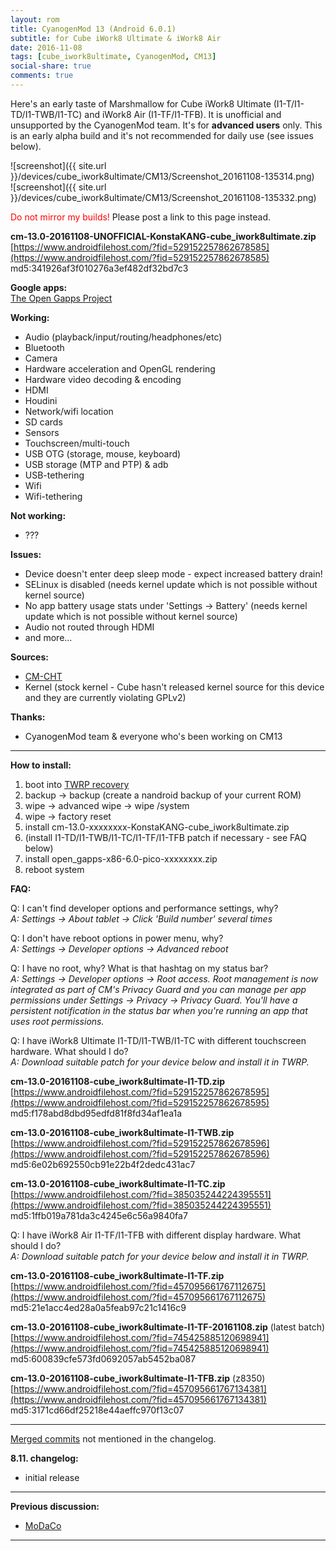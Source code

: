 ```yaml
---
layout: rom
title: CyanogenMod 13 (Android 6.0.1)
subtitle: for Cube iWork8 Ultimate & iWork8 Air
date: 2016-11-08
tags: [cube_iwork8ultimate, CyanogenMod, CM13]
social-share: true
comments: true
---
```


Here's an early taste of Marshmallow for Cube iWork8 Ultimate (I1-T/I1-TD/I1-TWB/I1-TC) and iWork8 Air (I1-TF/I1-TFB). It is unofficial and unsupported by the CyanogenMod team. It's for **advanced users** only. This is an early alpha build and it's not recommended for daily use (see issues below).

![screenshot]({{ site.url }}/devices/cube_iwork8ultimate/CM13/Screenshot_20161108-135314.png)  
![screenshot]({{ site.url }}/devices/cube_iwork8ultimate/CM13/Screenshot_20161108-135332.png)

<span style="color:#ff0000;">Do not mirror my builds!</span> Please post a link to this page instead.

**cm-13.0-20161108-UNOFFICIAL-KonstaKANG-cube_iwork8ultimate.zip**  
[https://www.androidfilehost.com/?fid=529152257862678585](https://www.androidfilehost.com/?fid=529152257862678585)  
md5:341926af3f010276a3ef482df32bd7c3

**Google apps:**  
[The Open Gapps Project](http://opengapps.org/?arch=x86&api=6.0&variant=pico)

**Working:**

- Audio (playback/input/routing/headphones/etc)
- Bluetooth
- Camera
- Hardware acceleration and OpenGL rendering
- Hardware video decoding & encoding
- HDMI
- Houdini
- Network/wifi location
- SD cards
- Sensors
- Touchscreen/multi-touch
- USB OTG (storage, mouse, keyboard)
- USB storage (MTP and PTP) & adb
- USB-tethering
- Wifi
- Wifi-tethering

**Not working:**

- ???

**Issues:**

- Device doesn't enter deep sleep mode - expect increased battery drain!
- SELinux is disabled (needs kernel update which is not possible without kernel source)
- No app battery usage stats under 'Settings -> Battery' (needs kernel update which is not possible without kernel source)
- Audio not routed through HDMI
- and more...

**Sources:**

- [CM-CHT](https://github.com/CM-CHT)
- Kernel (stock kernel - Cube hasn't released kernel source for this device and they are currently violating GPLv2)

**Thanks:**

- CyanogenMod team & everyone who's been working on CM13

----

**How to install:**

1. boot into [TWRP recovery](/devices/cube_iwork8ultimate/TWRP)
2. backup -> backup (create a nandroid backup of your current ROM)
3. wipe -> advanced wipe -> wipe /system
4. wipe -> factory reset
5. install cm-13.0-xxxxxxxx-KonstaKANG-cube_iwork8ultimate.zip
6. (install I1-TD/I1-TWB/I1-TC/I1-TF/I1-TFB patch if necessary - see FAQ below)
7. install open_gapps-x86-6.0-pico-xxxxxxxx.zip
8. reboot system

**FAQ:**

Q: I can't find developer options and performance settings, why?  
*A: Settings -> About tablet -> Click 'Build number' several times*

Q: I don't have reboot options in power menu, why?  
*A: Settings -> Developer options -> Advanced reboot*

Q: I have no root, why? What is that hashtag on my status bar?  
*A: Settings -> Developer options -> Root access. Root management is now integrated as part of CM's Privacy Guard and you can manage per app permissions under Settings -> Privacy -> Privacy Guard. You'll have a persistent notification in the status bar when you're running an app that uses root permissions.*

Q: I have iWork8 Ultimate I1-TD/I1-TWB/I1-TC with different touchscreen hardware. What should I do?  
*A: Download suitable patch for your device below and install it in TWRP.*

**cm-13.0-20161108-cube_iwork8ultimate-I1-TD.zip**  
[https://www.androidfilehost.com/?fid=529152257862678595](https://www.androidfilehost.com/?fid=529152257862678595)  
md5:f178abd8dbd95edfd81f8fd34af1ea1a

**cm-13.0-20161108-cube_iwork8ultimate-I1-TWB.zip**  
[https://www.androidfilehost.com/?fid=529152257862678596](https://www.androidfilehost.com/?fid=529152257862678596)  
md5:6e02b692550cb91e22b4f2dedc431ac7

**cm-13.0-20161108-cube_iwork8ultimate-I1-TC.zip**  
[https://www.androidfilehost.com/?fid=385035244224395551](https://www.androidfilehost.com/?fid=385035244224395551)  
md5:1ffb019a781da3c4245e6c56a9840fa7

Q: I have iWork8 Air I1-TF/I1-TFB with different display hardware. What should I do?  
*A: Download suitable patch for your device below and install it in TWRP.*

**cm-13.0-20161108-cube_iwork8ultimate-I1-TF.zip**  
[https://www.androidfilehost.com/?fid=457095661767112675](https://www.androidfilehost.com/?fid=457095661767112675)  
md5:21e1acc4ed28a0a5feab97c21c1416c9

**cm-13.0-20161108-cube_iwork8ultimate-I1-TF-20161108.zip** (latest batch)  
[https://www.androidfilehost.com/?fid=745425885120698941](https://www.androidfilehost.com/?fid=745425885120698941)  
md5:600839cfe573fd0692057ab5452ba087

**cm-13.0-20161108-cube_iwork8ultimate-I1-TFB.zip** (z8350)  
[https://www.androidfilehost.com/?fid=457095661767134381](https://www.androidfilehost.com/?fid=457095661767134381)  
md5:3171cd66df25218e44aeffc970f13c07

----

[Merged commits](https://review.cyanogenmod.org/#/q/status:merged++branch:cm-13.0+-project:%255E.*device.*+-project:%255E.*kernel.*,n,z) not mentioned in the changelog.

**8.11. changelog:**

- initial release

----

**Previous discussion:**

- [MoDaCo](http://www.modaco.com/forums/topic/378037-cyanogenmod-13/)

----
